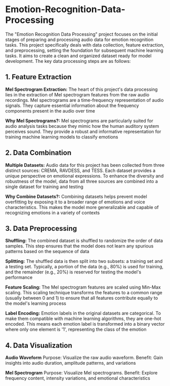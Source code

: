 # Emotion-Recognition-Data-Processing

The "Emotion Recognition Data Processing" project focuses on the initial stages of preparing and processing audio data for emotion recognition tasks. This project specifically deals with data collection, feature extraction, and preprocessing, setting the foundation for subsequent machine learning tasks. It aims to create a clean and organized dataset ready for model development. The key data processing steps are as follows:

## 1. Feature Extraction
**Mel Spectrogram Extraction:** The heart of this project's data processing lies in the extraction of Mel spectrogram features from the raw audio recordings. Mel spectrograms are a time-frequency representation of audio signals. They capture essential information about the frequency components present in the audio over time

**Why Mel Spectrograms?:** Mel spectrograms are particularly suited for audio analysis tasks because they mimic how the human auditory system perceives sound. They provide a robust and informative representation for training machine learning models to classify emotions

## 2. Data Combination
**Multiple Datasets:** Audio data for this project has been collected from three distinct sources: CREMA, RAVDESS, and TESS. Each dataset provides a unique perspective on emotional expressions. To enhance the diversity and robustness of the model, data from all three sources are combined into a single dataset for training and testing

**Why Combine Datasets?:** Combining datasets helps prevent model overfitting by exposing it to a broader range of emotions and voice characteristics. This makes the model more generalizable and capable of recognizing emotions in a variety of contexts

## 3. Data Preprocessing
**Shuffling:** The combined dataset is shuffled to randomize the order of data samples. This step ensures that the model does not learn any spurious patterns based on the sequence of data

**Splitting:** The shuffled data is then split into two subsets: a training set and a testing set. Typically, a portion of the data (e.g., 80%) is used for training, and the remainder (e.g., 20%) is reserved for testing the model's performance

**Feature Scaling:** The Mel spectrogram features are scaled using Min-Max scaling. This scaling technique transforms the features to a common range (usually between 0 and 1) to ensure that all features contribute equally to the model's learning process

**Label Encoding:** Emotion labels in the original datasets are categorical. To make them compatible with machine learning algorithms, they are one-hot encoded. This means each emotion label is transformed into a binary vector where only one element is '1', representing the class of the emotion

## 4. Data Visualization
**Audio Waveform**
Purpose: Visualize the raw audio waveform.
Benefit: Gain insights into audio duration, amplitude patterns, and variations

**Mel Spectrogram**
Purpose: Visualize Mel spectrograms.
Benefit: Explore frequency content, intensity variations, and emotional characteristics
